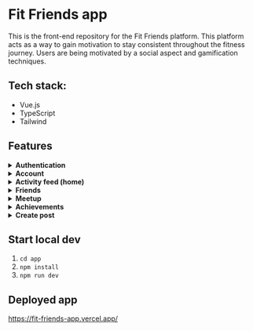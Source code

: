 # Fit Friends app

This is the front-end repository for the Fit Friends platform. This platform acts as a way to gain motivation to stay consistent throughout the fitness journey.
Users are being motivated by a social aspect and gamification techniques.

## Tech stack:

- Vue.js
- TypeScript
- Tailwind

## Features

<details>
<summary><strong>Authentication</strong></summary>

- Login
- Register
- Reset password

</details>

<details>
<summary><strong>Account</strong></summary>

- Save account settings
- Change settings (age, bio, weekly fitness goal, data sharing, gym)
- Achievements showcase
- Display of weekly goal
- Display of personal goals

</details>

<details>
<summary><strong>Activity feed (home)</strong></summary>

- Like post
- Comment on post
- View all comments
- View accomplished achievements

</details>

<details>
<summary><strong>Friends</strong></summary>

- Search friends
- Remove friends
- Add friends
- View profile

</details>

<details>
<summary><strong>Meetup</strong></summary>

- View accepted meetups
- View received invites
- View invited by me
- Send invite to user from same gym
- Send invite to user from different gym

</details>

<details>
<summary><strong>Achievements</strong></summary>

- View achievements per category
- Toggle all achievements
- View achievement details (title, description, current level)
- Claim achievement

</details>

<details>
<summary><strong>Create post</strong></summary>

- Add description
- Add date
- Add "I'm proud of:"
- Add "Accomplished achievements"
- Create post

</details>

## Start local dev
1. `cd app`
2. `npm install`
3. `npm run dev`

## Deployed app
https://fit-friends-app.vercel.app/
